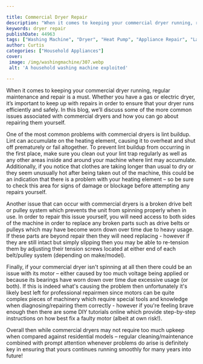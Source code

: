 ```yaml
---

title: Commercial Dryer Repair
description: "When it comes to keeping your commercial dryer running, regular maintenance and repair is a must. Whether you have a gas or electr...learn about it in this post"
keywords: dryer repair
publishDate: 44963
tags: ["Washing Machine", "Dryer", "Heat Pump", "Appliance Repair", "Laundry Appliances"]
author: Curtis
categories: ["Household Appliances"]
cover: 
 image: /img/washingmachine/307.webp
 alt: 'A household washing machine exploited'

---
```


When it comes to keeping your commercial dryer running, regular maintenance and repair is a must. Whether you have a gas or electric dryer, it’s important to keep up with repairs in order to ensure that your dryer runs efficiently and safely. In this blog, we’ll discuss some of the more common issues associated with commercial dryers and how you can go about repairing them yourself.

One of the most common problems with commercial dryers is lint buildup. Lint can accumulate on the heating element, causing it to overheat and shut off prematurely or fail altogether. To prevent lint buildup from occurring in the first place, make sure you clean out your lint trap regularly as well as any other areas inside and around your machine where lint may accumulate. Additionally, if you notice that clothes are taking longer than usual to dry or they seem unusually hot after being taken out of the machine, this could be an indication that there is a problem with your heating element – so be sure to check this area for signs of damage or blockage before attempting any repairs yourself. 

Another issue that can occur with commercial dryers is a broken drive belt or pulley system which prevents the unit from spinning properly when in use. In order to repair this issue yourself, you will need access to both sides of the machine in order to replace any broken parts such as drive belts or pulleys which may have become worn down over time due to heavy usage. If these parts are beyond repair then they will need replacing - however if they are still intact but simply slipping then you may be able to re-tension them by adjusting their tension screws located at either end of each belt/pulley system (depending on make/model). 

Finally, if your commercial dryer isn't spinning at all then there could be an issue with its motor – either caused by too much voltage being applied or because its bearings have worn down over time due excessive usage (or both). If this is indeed what's causing the problem then unfortunately it's likely best left for professional repairmen since motors can be quite complex pieces of machinery which require special tools and knowledge when diagnosing/repairing them correctly - however if you're feeling brave enough then there are some DIY tutorials online which provide step-by-step instructions on how best fix a faulty motor (albeit at own risk!). 

Overall then while commercial dryers may not require too much upkeep when compared against residential models – regular cleaning/maintenance combined with prompt attention whenever problems do arise is definitely key in ensuring that yours continues running smoothly for many years into future!
